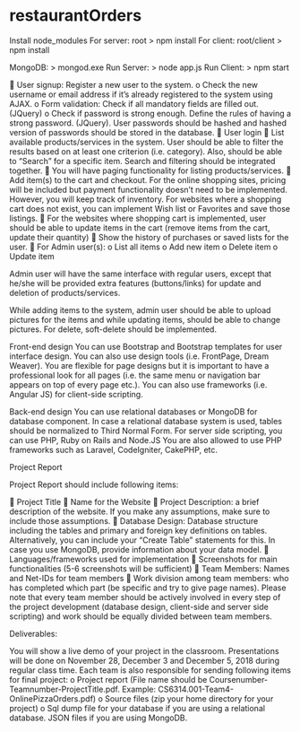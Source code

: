 # restaurantOrders

Install node_modules 
For server: root > npm install
For client: root/client > npm install

MongoDB: > mongod.exe
Run Server: > node app.js
Run Client: > npm start

	User signup: Register a new user to the system. 
o	Check the new username or email address if it’s already registered to the system using AJAX. 
o	Form validation: Check if all mandatory fields are filled out. (JQuery)
o	Check if password is strong enough. Define the rules of having a strong password. (JQuery). User passwords should be hashed and hashed version of passwords should be stored in the database.
	User login
	List available products/services in the system. User should be able to filter the results based on at least one criterion (i.e. category). Also, should be able to “Search” for a specific item.  Search and filtering should be integrated together.
	You will have paging functionality for listing products/services.
	Add item(s) to the cart and checkout. For the online shopping sites, pricing will be included but payment functionality doesn’t need to be implemented. However, you will keep track of inventory. For websites where a shopping cart does not exist, you can implement Wish list or Favorites and save those listings.
	For the websites where shopping cart is implemented, user should be able to update items in the cart (remove items from the cart, update their quantity)
	Show the history of purchases or saved lists for the user.
	For Admin user(s):
o	List all items
o	Add new item
o	Delete item
o	Update item

Admin user will have the same interface with regular users, except that he/she will be provided extra features (buttons/links) for update and deletion of products/services.

While adding items to the system, admin user should be able to upload pictures for the items and while updating items, should be able to change pictures.
For delete, soft-delete should be implemented.

Front-end design
You can use Bootstrap and Bootstrap templates for user interface design. You can also use design tools (i.e. FrontPage, Dream Weaver). You are flexible for page designs but it is important to have a professional look for all pages (i.e. the same menu or navigation bar appears on top of every page etc.). 
You can also use frameworks (i.e. Angular JS) for client-side scripting.

Back-end design
You can use relational databases or MongoDB for database component. In case a relational database system is used, tables should be normalized to Third Normal Form.
For server side scripting, you can use PHP, Ruby on Rails and Node.JS You are also allowed to use PHP frameworks such as Laravel, CodeIgniter, CakePHP, etc. 

Project Report

Project Report should include following items:

	Project Title 
	Name for the Website
	Project Description: a brief description of the website. If you make any assumptions, make sure to include those assumptions.
	Database Design: Database structure including the tables and primary and foreign key definitions on tables.  Alternatively, you can include your “Create Table” statements for this. In case you use MongoDB, provide information about your data model.
	Languages/frameworks used for implementation
	Screenshots for main functionalities (5-6 screenshots will be sufficient)
	Team Members: Names and Net-IDs for team members
	Work division among team members: who has completed which part (be specific and try to give page names). Please note that every team member should be actively involved in every step of the project development (database design, client-side and server side scripting) and work should be equally divided between team members.

Deliverables:

You will show a live demo of your project in the classroom. Presentations will be done on November 28, December 3 and December 5, 2018 during regular class time.
Each team is also responsible for sending following items for final project:
o	Project report (File name should be Coursenumber-Teamnumber-ProjectTitle.pdf.  Example: CS6314.001-Team4-OnlinePizzaOrders.pdf)
o	Source files (zip your home directory for your project)
o	Sql dump file for your database if you are using a relational database. JSON files if you are using MongoDB.
